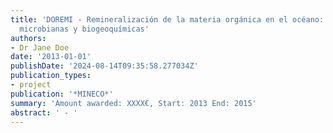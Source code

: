```yaml
---
title: 'DOREMI - Remineralización de la materia orgánica en el océano: Limitaciones
  microbianas y biogeoquímicas'
authors:
- Dr Jane Doe
date: '2013-01-01'
publishDate: '2024-08-14T09:35:58.277034Z'
publication_types:
- project
publication: '*MINECO*'
summary: 'Amount awarded: XXXX€, Start: 2013 End: 2015'
abstract: ' - '
---
```

